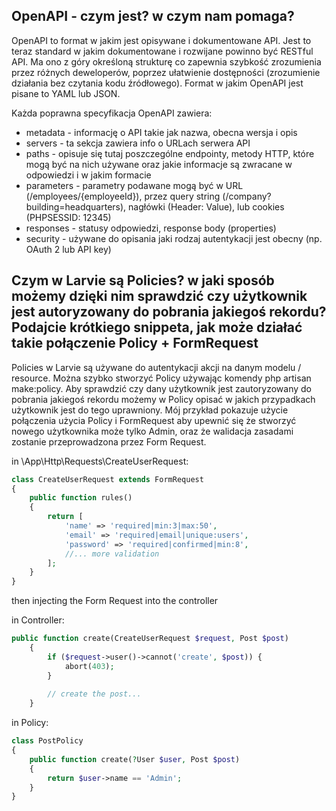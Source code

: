 ## OpenAPI - czym jest? w czym nam pomaga?

OpenAPI to format w jakim jest opisywane i dokumentowane API. Jest to teraz standard w jakim dokumentowane i rozwijane powinno być RESTful API. Ma ono z góry określoną strukturę co zapewnia szybkość zrozumienia przez różnych deweloperów, poprzez ułatwienie dostępności (zrozumienie działania bez czytania kodu źródłowego). Format w jakim OpenAPI jest pisane to YAML lub JSON. 

Każda poprawna specyfikacja OpenAPI zawiera:
- metadata - informację o API takie jak nazwa, obecna wersja i opis
- servers - ta sekcja zawiera info o URLach serwera API
- paths - opisuje się tutaj poszczególne endpointy, metody HTTP, które mogą być na nich używane oraz jakie informacje są zwracane w odpowiedzi i w jakim formacie
 - parameters - parametry podawane mogą być w URL (/employees/{employeeId}), przez query string (/company?building=headquarters), nagłówki (Header: Value), lub cookies (PHPSESSID: 12345)  
 - responses - statusy odpowiedzi, response body (properties)
- security - używane do opisania jaki rodzaj autentykacji jest obecny (np. OAuth 2 lub API key) 

## Czym w Larvie są Policies? w jaki sposób możemy dzięki nim sprawdzić czy użytkownik jest autoryzowany do pobrania jakiegoś rekordu? Podajcie krótkiego snippeta, jak może działać takie połączenie Policy + FormRequest

Policies w Larvie są używane do autentykacji akcji na danym modelu / resource. Można szybko stworzyć Policy używając komendy php artisan make:policy. Aby sprawdzić czy dany użytkownik jest zautoryzowany do pobrania jakiegoś rekordu możemy w Policy opisać w jakich przypadkach użytkownik jest do tego uprawniony. Mój przykład pokazuje użycie połączenia użycia Policy i FormRequest aby upewnić się że stworzyć nowego użytkownika może tylko Admin, oraz że walidacja zasadami zostanie przeprowadzona przez Form Request. 

in \App\Http\Requests\CreateUserRequest:
```php
class CreateUserRequest extends FormRequest
{
    public function rules()
    {
        return [
            'name' => 'required|min:3|max:50',
            'email' => 'required|email|unique:users',
            'password' => 'required|confirmed|min:8',
            //... more validation
        ];
    }
}    
```


then injecting the Form Request into the controller

in Controller:
```php
public function create(CreateUserRequest $request, Post $post)
    {
        if ($request->user()->cannot('create', $post)) {
            abort(403); 
        }
 
        // create the post...
    }
```

in Policy:
```php
class PostPolicy
{
    public function create(?User $user, Post $post)
    {
        return $user->name == 'Admin';
    }
}
```


